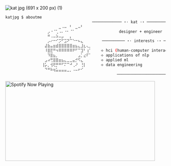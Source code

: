 ![kat jpg (691 x 200 px) (1)](https://github.com/user-attachments/assets/582005c1-4ae9-4dd3-8de0-89c3dbc8c262)

```bash
katjpg $ aboutme
                     ⠀⠀ ⠀⠀⠀			 ───────────── ⋆⋅ kat ⋅⋆ ──────────────
        		⠀⠀⠀⠀⠀⠀⣀⠠⠤⠀⠃⠀⣀⠤⠃⠀⠀⠀        
        		⠀⠀⡠⠐⠈⢁⠠⠄⠐⠂⠈⠁⠀⠀⠀⠀⠀⠀	      	  designer + engineer
        		⠀⠀⠛⠠⠤⠵⠤⡤⠀⠀⡄⠀⠀⠀⠀⠀⠀⠀     
        		⠀⠀⡠⠔⠒⠊⡩⠋⣩⠝⠉⠑⠒⠦⣄⠀       ────────── ⋆⋅ interests ⋅⋆ ───────────
        		⠀⣼⣷⣤⣶⣾⣿⣿⣿⣿⣿⣶⣦⣄⣸⣆⢄⡀					
        		⠀⠸⣿⣟⠛⠲⠿⠿⠿⠿⠿⠟⠋⠉⣹⠃⢰⠁	  ⟢ hci (human-computer interaction)
        		⠀⠀⠹⣿⣦⡀⠀⠀⠀⠀⠀⠀⠀⣠⡁⣔⠏⠁	  ⟢ applications of nlp
        		⠀⣠⠴⢛⣿⣿⣶⣦⣄⣀⣀⣤⡚⠫⣄⠀⠀⠀	  ⟢ applied ml 
        		⢸⡥⡀⢺⢟⡛⠛⠋⠍⠉⠚⢀⠜⠀⢘⡇⠀⠀	  ⟢ data engineering
        		⠀⠙⠛⠷⢶⣥⣤⣤⣤⣀⡀⠠⠤⠖⠊⠀⠀⠀
                                                 ──────────────────────────────────────      
```

<a href="https://spotify-widgetify.vercel.app/link">
  <img src="https://spotify-widgetify.vercel.app/github?theme=ipod&style=dark" alt="Spotify Now Playing" width="470" height="250" />
</a>
